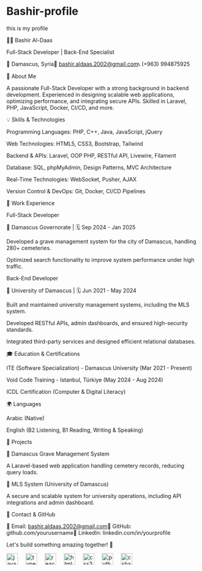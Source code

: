 # Bashir-profile
this is my profile

👨‍💻 Bashir Al-Daas

Full-Stack Developer | Back-End Specialist

📍 Damascus, Syria📧 bashir.aldaas.2002@gmail.com📞 (+963) 994875925

🚀 About Me

A passionate Full-Stack Developer with a strong background in backend development. Experienced in designing scalable web applications, optimizing performance, and integrating secure APIs. Skilled in Laravel, PHP, JavaScript, Docker, CI/CD, and more.

💡 Skills & Technologies

Programming Languages: PHP, C++, Java, JavaScript, jQuery

Web Technologies: HTML5, CSS3, Bootstrap, Tailwind

Backend & APIs: Laravel, OOP PHP, RESTful API, Livewire, Filament

Database: SQL, phpMyAdmin, Design Patterns, MVC Architecture

Real-Time Technologies: WebSocket, Pusher, AJAX

Version Control & DevOps: Git, Docker, CI/CD Pipelines

🏢 Work Experience

Full-Stack Developer

📍 Damascus Governorate | 🗓️ Sep 2024 - Jan 2025

Developed a grave management system for the city of Damascus, handling 280+ cemeteries.

Optimized search functionality to improve system performance under high traffic.

Back-End Developer

📍 University of Damascus | 🗓️ Jun 2021 - May 2024

Built and maintained university management systems, including the MLS system.

Developed RESTful APIs, admin dashboards, and ensured high-security standards.

Integrated third-party services and designed efficient relational databases.

🎓 Education & Certifications

ITE (Software Specialization) - Damascus University (Mar 2021 - Present)

Void Code Training - Istanbul, Türkiye (May 2024 - Aug 2024)

ICDL Certification (Computer & Digital Literacy)

🌍 Languages

Arabic (Native)

English (B2 Listening, B1 Reading, Writing & Speaking)

📌 Projects

🔹 Damascus Grave Management System

A Laravel-based web application handling cemetery records, reducing query loads.

🔹 MLS System (University of Damascus)

A secure and scalable system for university operations, including API integrations and admin dashboard.

📌 Contact & GitHub

📧 Email: bashir.aldaas.2002@gmail.com🐙 GitHub: github.com/yourusername🔗 LinkedIn: linkedin.com/in/yourprofile

Let's build something amazing together! 🚀
<div align="left">
  <img src="https://cdn.jsdelivr.net/gh/devicons/devicon/icons/javascript/javascript-original.svg" height="30" alt="javascript logo"  />
  <img width="12" />
  <img src="https://cdn.jsdelivr.net/gh/devicons/devicon/icons/typescript/typescript-original.svg" height="30" alt="typescript logo"  />
  <img width="12" />
  <img src="https://cdn.jsdelivr.net/gh/devicons/devicon/icons/react/react-original.svg" height="30" alt="react logo"  />
  <img width="12" />
  <img src="https://cdn.jsdelivr.net/gh/devicons/devicon/icons/html5/html5-original.svg" height="30" alt="html5 logo"  />
  <img width="12" />
  <img src="https://cdn.jsdelivr.net/gh/devicons/devicon/icons/css3/css3-original.svg" height="30" alt="css3 logo"  />
  <img width="12" />
  <img src="https://cdn.jsdelivr.net/gh/devicons/devicon/icons/python/python-original.svg" height="30" alt="python logo"  />
  <img width="12" />
  <img src="https://cdn.jsdelivr.net/gh/devicons/devicon/icons/csharp/csharp-original.svg" height="30" alt="csharp logo"  />
</div>
